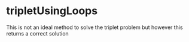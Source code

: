 # tripletUsingLoops
This is not an ideal method to solve the triplet problem but however this returns a correct solution
